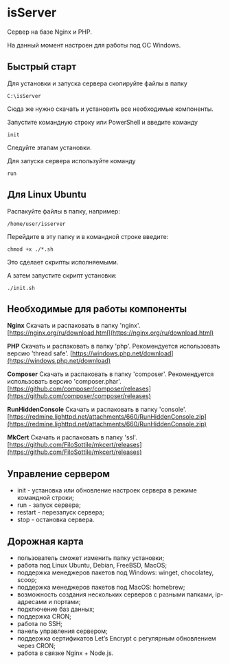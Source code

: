 # isServer

Сервер на базе Nginx и PHP.

На данный момент настроен для работы под ОС Windows.

## Быстрый старт

Для установки и запуска сервера скопируйте файлы в папку

    C:\isServer

Сюда же нужно скачать и установить все необходимые компоненты.

Запустите командную строку или PowerShell и введите команду

    init

Следуйте этапам установки.

Для запуска сервера используйте команду

    run

## Для Linux Ubuntu

Распакуйте файлы в папку, например:

    /home/user/isserver

Перейдите в эту папку и в командной строке введите:

    chmod +x ./*.sh

Это сделает скрипты исполняемыми.

А затем запустите скрипт установки:

    ./init.sh

## Необходимые для работы компоненты

**Nginx**
Скачать и распаковать в папку 'nginx'.
[https://nginx.org/ru/download.html](https://nginx.org/ru/download.html)

**PHP**
Скачать и распаковать в папку 'php'.
Рекомендуется использовать версию 'thread safe'.
[https://windows.php.net/download](https://windows.php.net/download)

**Composer**
Скачать и распаковать в папку 'composer'.
Рекомендуется использовать версию 'composer.phar'.
[https://github.com/composer/composer/releases](https://github.com/composer/composer/releases)

**RunHiddenConsole**
Скачать и распаковать в папку 'console'.
[https://redmine.lighttpd.net/attachments/660/RunHiddenConsole.zip](https://redmine.lighttpd.net/attachments/660/RunHiddenConsole.zip)

**MkCert**
Скачать и распаковать в папку 'ssl'.
[https://github.com/FiloSottile/mkcert/releases](https://github.com/FiloSottile/mkcert/releases)

## Управление сервером

- init - установка или обновление настроек сервера в режиме командной строки;
- run - запуск сервера;
- restart - перезапуск сервера;
- stop - остановка сервера.

## Дорожная карта

- пользователь сможет изменить папку установки;
- работа под Linux Ubuntu, Debian, FreeBSD, MacOS;
- поддержка менеджеров пакетов под Windows: winget, chocolatey, scoop;
- поддержка менеджеров пакетов под MacOS: homebrew;
- возможность создания нескольких серверов с разными папками, ip-адресами и портами;
- подключение баз данных;
- поддержка CRON;
- работа по SSH;
- панель управления сервером;
- поддержка сертификатов Let’s Encrypt с регулярным обновлением через CRON;
- работа в связке Nginx + Node.js.
